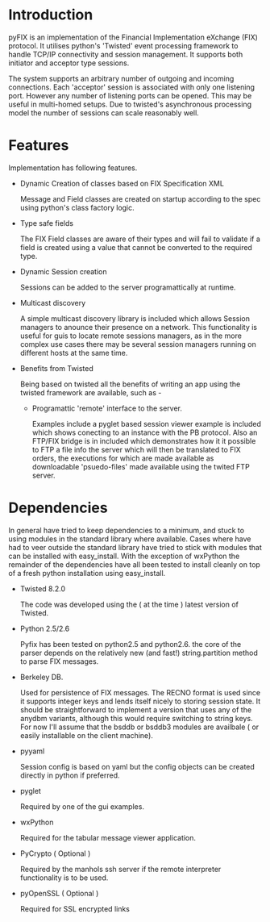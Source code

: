 




# Introduction #

pyFIX is an implementation of the Financial Implementation eXchange
(FIX) protocol. It utilises python's 'Twisted' event processing
framework to handle TCP/IP connectivity and session management. It
supports both initiator and acceptor type sessions.

The system supports an arbitrary number of outgoing and incoming
connections. Each 'acceptor' session is associated with only one
listening port. However any number of listening ports can be
opened. This may be useful in multi-homed setups. Due to twisted's
asynchronous processing model the number of sessions can scale
reasonably well.

# Features #

Implementation has following features.

- Dynamic Creation of classes based on FIX Specification XML 

  Message and Field classes are created on startup according to the spec using python's class factory logic. 

- Type safe fields

  The FIX Field classes are aware of their types and will fail to
  validate if a field is created using a value that cannot be
  converted to the required type.

- Dynamic Session creation

  Sessions can be added to the server programattically at runtime.

- Multicast discovery

  A simple multicast discovery library is included which allows
  Session managers to anounce their presence on a network. This
  functionality is useful for guis to locate remote sessions managers,
  as in the more complex use cases there may be several session
  managers running on different hosts at the same time.

- Benefits from Twisted

  Being based on twisted all the benefits of writing an app using the
  twisted framework are available, such as -

  - Programattic 'remote' interface to the server.
    
    Examples include a pyglet based session viewer example is included
    which shows conecting to an instance with the PB protocol. Also an
    FTP/FIX bridge is in included which demonstrates how it it
    possible to FTP a file info the server which will then be
    translated to FIX orders, the executions for which are made
    available as downloadable 'psuedo-files' made available using the
    twited FTP server.

Dependencies 
=============  

   In general have tried to keep dependencies to a minimum, and stuck
   to using modules in the standard library where available. Cases
   where have had to veer outside the standard library have tried to
   stick with modules that can be installed with easy_install. With
   the exception of wxPython the remainder of the dependencies have
   all been tested to install cleanly on top of a fresh python
   installation using easy_install.

- Twisted 8.2.0

  The code was developed using the ( at the time ) latest version of Twisted.

- Python 2.5/2.6

  Pyfix has been tested on python2.5 and python2.6. the core of the
  parser depends on the relatively new (and fast!) string.partition
  method to parse FIX messages.

- Berkeley DB. 

  Used for persistence of FIX messages. The RECNO format is used since
  it supports integer keys and lends itself nicely to storing session
  state. It should be straightforward to implement a version that uses
  any of the anydbm variants, although this would require switching to
  string keys. For now I'll assume that the bsddb or bsddb3 modules
  are availbale ( or easily installable on the client machine).

- pyyaml

  Session config is based on yaml but the config objects can be
  created directly in python if preferred.

- pyglet

  Required by one of the gui examples.

- wxPython

  Required for the tabular message viewer application.

- PyCrypto ( Optional )

  Required by the manhols ssh server if the remote interpreter
  functionality is to be used.

- pyOpenSSL ( Optional )

  Required for SSL encrypted links

  

